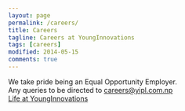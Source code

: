 ```yaml
---
layout: page
permalink: /careers/
title: Careers
tagline: Careers at YoungInnovations
tags: [careers]
modified: 2014-05-15
comments: true
---
```


<div class="career-wrapper ">
    <div class="tagline layout">
    We take pride being an Equal Opportunity Employer.      
    </div>
    <div class="career-info">
        <div class="layout">
<!--        We don't have any openings now.-->
         Any queries to be directed to <a href="mailto:careers@yipl.com.np">careers@yipl.com.np</a>
<!--        <a href="#internship" class="dev-btn" id="developerlink"><span class="see-work">We're open for internship</span><span class="progress"></span></a>-->
<!--<a href="#developer" class="dev-btn" id="developerlink">We're hiring sr. software developers!</a>-->
        </div>
    </div>
</div>
<div class="collage-section">
    <img src="{{ site.url }}/images/career/collage-career.jpg" alt="">
    <div class="collage-inner-section">
        <a href="http://lifeatyounginnovations.tumblr.com" class="button contact-btn life-btn" target="_blank"><span class="see-work"> Life at YoungInnovations</span><span class="progress"></span></a>
    </div>
</div>

<!--
<div class="developer-section" id="developer">
   <div class="develop-img">
       
   </div>
    <div class="develop-title">
    We're hiring<br/> Sr. Software developers
 <div class="days-left"><span id="remain-note" class="note"></span><span class="remaining"><strong><em>days </em></strong>remaining to apply!</span></div>
<div class="days-left"><span id="remain-note" class="note"></span><span class="remaining">remaining to apply!</span></div>
    </div>
    
</div> 
-->


<!--
<div class="developer-info-wrap">
<div class="layout">
<div class="developer-wrap-block">
    <div class="developer-block">
        <h3>Skills</h3>
        <ul>
            <li>Good working knowledge of either Php or Python</li>
            <li>Good working knowledge of Javascript and any JS Libraries (jQuery, prototype, etc.)</li>
            <li>Comfortable with Git</li>
            <li>Strong hold in object oriented programming concepts</li>
            <li>Have developed/worked in REST based system</li>
            <li>Have developed/involved in software architecture design </li>
            <li>Comfortable with linux system</li>
            <li>Passion and aptitude to learn and explore new technologies</li>
            <li>A team player</li>
            <li>Ability to work on multiple projects at once</li>
        </ul>
    </div>
    
    <div class="developer-block points-block">
        <h3>Plus Points</h3>
        <ul>
            <li>Experience in other scripting languages and HTML/CSS</li>
            <li>Experience in functional languages like clisp, clojure</li>
            <li>Experience in messaging system like RabbitMQ, ZeroMQ</li>
            <li>Knowledge of Test Driven Development (TDD)</li>
            <li>Experience in PostgreSQL database and NoSQL databases</li>
            <li>Experience building mobile applications</li>
            <li>Experience with application deployment systems</li>
            <li>Experience in javascript MV* frameworks like angular, backbone</li>
            <li>UI design concepts</li>
            <li>Unafraid to learn new languages or new tools</li>
            <li>Github account with some pet projects</li>
        </ul>
    </div>
    
    <div class="developer-block work-block">
        <h3>What will you do?</h3>
        <ul>
            <li>Work independently</li>
            <li>Lead team depending upon the nature of projects</li>
            <li>Design architecture for the system</li>
            <li>Build the system</li>
            <li>At times, amaze us with your ability to come up with beautiful solutions</li>
        </ul>
    </div>
    
    <div class="developer-block experience-block">
        <h3>Experience</h3>
        <p>We’re looking for someone who has 3+ years of experience in software development field.</p>
    </div>
</div>
<div class="developer-block apply-block">
    <h3>How to apply?</h3>
    <ul>
    <li>Upload your CV in Dropbox</li>
    <li>Complete the challenge <a href="https://github.com/younginnovations/problem-statements/tree/master/clean-up-contracts-data-xml" target="_blank">here</a> </li>
    <li>Upload your work in <a href="http://github.com" target="_blank">github</a></li>
    <li><a href="https://docs.google.com/forms/d/1WS-AQyBSbPtXlY3w6KcVuc2uJEvbBp2lmXlzoVIoRyM/viewform" target="_blank">Complete this form</a></li>
    </ul>
</div>

<div class="query-block">
    For queries, shoot us an email at <a href="mailto:careers@yipl.com.np">careers@yipl.com.np</a>    
</div>

</div>

</div>
-->


<!--
<div class="intern-info-wrap">
    <div class="layout">
    <div class="intern-wrap-block">
        <div class="intern-block">
            <h3>Who can apply?</h3>
            <p>We prefer students in their final years and of those colleges/universities where internship is part of the curriculum. However other students may also apply if you think you can commit time for learning. We don't expect you to know everything except that you have knack for learning and programming. </p>
        </div>
        <div class="intern-block period-block">
        <h3>How Long?</h3>
        <p>The internship period will be 3 months from <span>Feb 2015 - April 2015.</span></p>
        </div>
        <div class="intern-block learn-block">
            <h3>What will you do?</h3>
            <p>You will be doing self-learning most of the time. We will just guide you. Already have something in mind to create, we will have those implemented as a part of your project. Don't know what to do, we will find the project together. Together we will create something that has value, something you will be proud of.</p>
        </div>
        <div class="intern-block process-block">
            <h3>Process</h3>
            <ul>
            <li>Upload your CV in Dropbox</li>
            <li>Complete <a href="https://github.com/younginnovations/problem-statements/tree/master/clean-up-contracts-data" target="_blank">the challenge</a></li> 
            <li>Upload your work in <a href="http://github.com" target="_blank">github</a> (don't know what github is, learn and do it)</li>
            <li><a href="https://docs.google.com/forms/d/1BnD4ZOu5c4rFtVT_OP5rITL0z3bMq6uVLEI0I6qSR3U/viewform" target="_blank">Complete this form</a></li>
            </ul>
        </div>
    </div>
    
    <div class="query-block"><strong>We will get back to you with more details.</strong> For queries, shoot us an email at<br/> <a href="mailto:internship@yipl.com.np">internship@yipl.com.np</a>
    <div class="extra-note">We provide free food (not extraordinary but something we eat ourselves) and minimum transportation cost.</div>
   
    </div>
</div>   
</div>
-->

